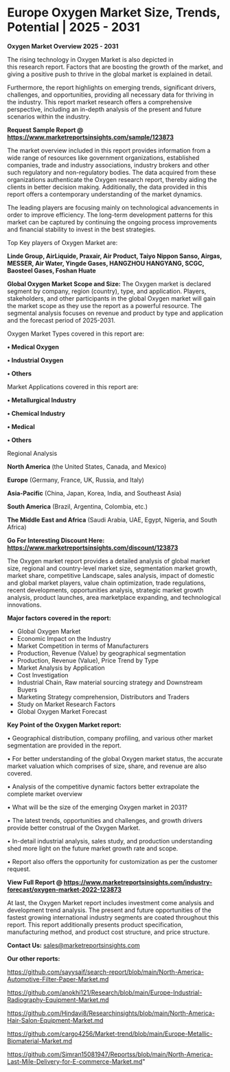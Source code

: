 # Europe Oxygen Market Size, Trends, Potential | 2025 - 2031

<Strong> Oxygen Market Overview 2025 - 2031</strong>

The rising technology in Oxygen Market is also depicted in this research report. Factors that are boosting the growth of the market, and giving a positive push to thrive in the global market is explained in detail.

Furthermore, the report highlights on emerging trends, significant drivers, challenges, and opportunities, providing all necessary data for thriving in the industry. This report market research offers a comprehensive perspective, including an in-depth analysis of the present and future scenarios within the industry.

<strong>Request Sample Report @ <a href=https://www.marketreportsinsights.com/sample/123873>https://www.marketreportsinsights.com/sample/123873</a></strong>

The market overview included in this report provides information from a wide range of resources like government organizations, established companies, trade and industry associations, industry brokers and other such regulatory and non-regulatory bodies. The data acquired from these organizations authenticate the Oxygen research report, thereby aiding the clients in better decision making. Additionally, the data provided in this report offers a contemporary understanding of the market dynamics.

The leading players are focusing mainly on technological advancements in order to improve efficiency. The long-term development patterns for this market can be captured by continuing the ongoing process improvements and financial stability to invest in the best strategies.

Top Key players of Oxygen Market are:

<strong>Linde Group, AirLiquide, Praxair, Air Product, Taiyo Nippon Sanso, Airgas, MESSER, Air Water, Yingde Gases, HANGZHOU HANGYANG, SCGC, Baosteel Gases, Foshan Huate</strong>

<strong><b>Global Oxygen Market Scope and Size:</b></strong>
The Oxygen market is declared segment by company, region (country), type, and application. Players, stakeholders, and other participants in the global Oxygen market will gain the market scope as they use the report as a powerful resource. The segmental analysis focuses on revenue and product by type and application and the forecast period of 2025-2031.

Oxygen Market Types covered in this report are:

<strong>• Medical Oxygen

• Industrial Oxygen

• Others</strong>

Market Applications covered in this report are:

<strong>• Metallurgical Industry

• Chemical Industry

• Medical

• Others</strong> 

Regional Analysis

<strong>North America</strong> (the United States, Canada, and Mexico)

<strong>Europe</strong> (Germany, France, UK, Russia, and Italy)

<strong>Asia-Pacific</strong> (China, Japan, Korea, India, and Southeast Asia)

<strong>South America</strong> (Brazil, Argentina, Colombia, etc.)

<strong>The Middle East and Africa</strong> (Saudi Arabia, UAE, Egypt, Nigeria, and South Africa)

<strong>Go For Interesting Discount Here: <a href=https://www.marketreportsinsights.com/discount/123873>https://www.marketreportsinsights.com/discount/123873</a></strong>

The Oxygen market report provides a detailed analysis of global market size, regional and country-level market size, segmentation market growth, market share, competitive Landscape, sales analysis, impact of domestic and global market players, value chain optimization, trade regulations, recent developments, opportunities analysis, strategic market growth analysis, product launches, area marketplace expanding, and technological innovations.

<strong><b>Major factors covered in the report:</b></strong>
<ul>
  <li>Global Oxygen Market </li>
  <li>Economic Impact on the Industry</li>
  <li>Market Competition in terms of Manufacturers</li>
  <li>Production, Revenue (Value) by geographical segmentation</li>
  <li>Production, Revenue (Value), Price Trend by Type</li>
  <li>Market Analysis by Application</li>
  <li>Cost Investigation</li>
  <li>Industrial Chain, Raw material sourcing strategy and Downstream Buyers</li>
  <li>Marketing Strategy comprehension, Distributors and Traders</li>
  <li>Study on Market Research Factors</li>
  <li>Global Oxygen Market Forecast</li>
</ul>

<strong><b>Key Point of the Oxygen Market report:</b></strong>

• Geographical distribution, company profiling, and various other market segmentation are provided in the report.

• For better understanding of the global Oxygen market status, the accurate market valuation which comprises of size, share, and revenue are also covered.

• Analysis of the competitive dynamic factors better extrapolate the complete market overview

• What will be the size of the emerging Oxygen market in 2031?

• The latest trends, opportunities and challenges, and growth drivers provide better construal of the Oxygen Market.

• In-detail industrial analysis, sales study, and production understanding shed more light on the future market growth rate and scope.

• Report also offers the opportunity for customization as per the customer request.

<strong><b>View Full Report @ <a href=https://www.marketreportsinsights.com/industry-forecast/oxygen-market-2022-123873>https://www.marketreportsinsights.com/industry-forecast/oxygen-market-2022-123873</a></b></strong>


At last, the Oxygen Market report includes investment come analysis and development trend analysis. The present and future opportunities of the fastest growing international industry segments are coated throughout this report. This report additionally presents product specification, manufacturing method, and product cost structure, and price structure.

<strong>Contact Us:</strong>
sales@marketreportsinsights.com

<strong>Our other reports:</strong>

<a href=https://github.com/sayysaif/search-report/blob/main/North-America-Automotive-Filter-Paper-Market.md>https://github.com/sayysaif/search-report/blob/main/North-America-Automotive-Filter-Paper-Market.md</a>

<a href=https://github.com/anokhi121/Research/blob/main/Europe-Industrial-Radiography-Equipment-Market.md>https://github.com/anokhi121/Research/blob/main/Europe-Industrial-Radiography-Equipment-Market.md</a>

<a href=https://github.com/Hindavi8/Researchinsights/blob/main/North-America-Hair-Salon-Equipment-Market.md>https://github.com/Hindavi8/Researchinsights/blob/main/North-America-Hair-Salon-Equipment-Market.md</a>

<a href=https://github.com/cargo4256/Market-trend/blob/main/Europe-Metallic-Biomaterial-Market.md>https://github.com/cargo4256/Market-trend/blob/main/Europe-Metallic-Biomaterial-Market.md</a>

<a href=https://github.com/Simran15081947/Reportss/blob/main/North-America-Last-Mile-Delivery-for-E-commerce-Market.md>https://github.com/Simran15081947/Reportss/blob/main/North-America-Last-Mile-Delivery-for-E-commerce-Market.md</a>"
